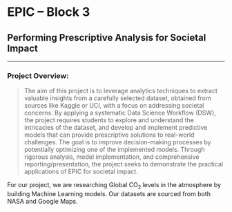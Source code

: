 # EPIC – Block 3

## Performing Prescriptive Analysis for Societal Impact

---

### Project Overview:
>   The aim of this project is to leverage analytics techniques to extract valuable insights
>   from a carefully selected dataset, obtained from sources like Kaggle or UCI, with a
>   focus on addressing societal concerns. By applying a systematic Data Science
>   Workflow (DSW), the project requires students to explore and understand the
>   intricacies of the dataset, and develop and implement predictive models that can
>   provide prescriptive solutions to real-world challenges. The goal is to improve
>   decision-making processes by potentially optimizing one of the implemented models.
>   Through rigorous analysis, model implementation, and comprehensive
>   reporting/presentation, the project seeks to demonstrate the practical applications of
>   EPIC for societal impact. 

For our project, we are researching Global CO<sub>2</sub> levels in the atmosphere by building 
Machine Learning models. Our datasets are sourced from both NASA and Google Maps.
